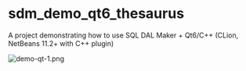 # sdm_demo_qt6_thesaurus
A project demonstrating how to use SQL DAL Maker + Qt6/C++ (CLion, NetBeans 11.2+ with C++ plugin)

![demo-qt-1.png](demo-qt-1.png)



